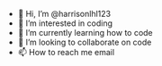 - 👋 Hi, I’m @harrisonlhl123
- 👀 I’m interested in coding
- 🌱 I’m currently learning how to code
- 💞️ I’m looking to collaborate on code
- 📫 How to reach me email

<!---
harrisonlhl123/harrisonlhl123 is a ✨ special ✨ repository because its `README.md` (this file) appears on your GitHub profile.
You can click the Preview link to take a look at your changes.
--->

